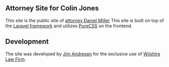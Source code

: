 ## Attorney Site for Colin Jones

This site is the public site of [attorney Daniel Miller](http://danielmillerattorney.com) This site is built on top of the [Laravel framework](http://laravel.com) and utilizes [PureCSS](http://purecss.io) on the frontend. 


## Development

The site was developed by [Jim Andresen](http://jimandresen.com) for the exclusive use of [Wilshire Law Firm](http://wilshirelawfirm.com). 
